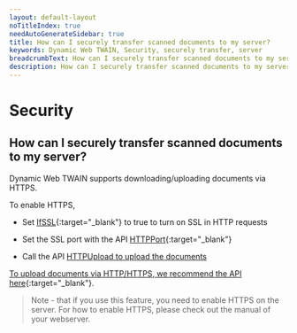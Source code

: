 ```yaml
---
layout: default-layout
noTitleIndex: true
needAutoGenerateSidebar: true
title: How can I securely transfer scanned documents to my server?
keywords: Dynamic Web TWAIN, Security, securely transfer, server
breadcrumbText: How can I securely transfer scanned documents to my server?
description: How can I securely transfer scanned documents to my server?
---
```


# Security

## How can I securely transfer scanned documents to my server?

Dynamic Web TWAIN supports downloading/uploading documents via HTTPS.

To enable HTTPS,

- Set [IfSSL](/_articles/info/api/WebTwain_IO.md#ifssl){:target="_blank"} to true to turn on SSL in HTTP requests

- Set the SSL port with the API [HTTPPort](/_articles/info/api/WebTwain_IO.md#httpport){:target="_blank"}

- Call the API <a href="/web-twain/docs/info/api/WebTwain_IO.html#httpupload" target="_blank">HTTPUpload to upload the documents

To upload documents via HTTP/HTTPS, we recommend the API [here](/_articles/general-usage/image-export/index.md#upload){:target="_blank"}.

> Note - that if you use this feature, you need to enable HTTPS on the server. For how to enable HTTPS, please check out the manual of your webserver.
